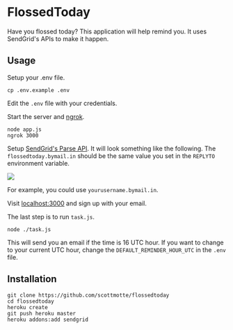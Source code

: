 # FlossedToday

Have you flossed today? This application will help remind you. It uses SendGrid's APIs to make it happen.

## Usage

Setup your .env file.

```
cp .env.example .env
```

Edit the `.env` file with your credentials.

Start the server and [ngrok](https://ngrok.com/).

```
node app.js
ngrok 3000
```

Setup [SendGrid's Parse API](http://sendgrid.com/developer/reply). It will look something like the following. The `flossedtoday.bymail.in` should be the same value you set in the `REPLYTO` environment variable.

![](https://raw.github.com/scottmotte/flossedtoday/master/inbound-setup-example.png)

For example, you could use `yourusername.bymail.in`.

Visit [localhost:3000](http://localhost:3000) and sign up with your email.

The last step is to run `task.js`.

```
node ./task.js
```

This will send you an email if the time is 16 UTC hour. If you want to change to your current UTC hour, change the `DEFAULT_REMINDER_HOUR_UTC` in the `.env` file. 

## Installation

```
git clone https://github.com/scottmotte/flossedtoday
cd flossedtoday
heroku create
git push heroku master
heroku addons:add sendgrid
```






